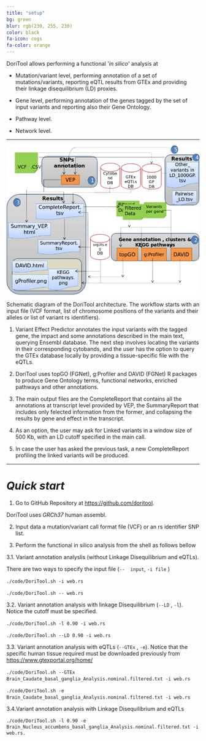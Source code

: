 ```yaml
---
title: "setup"
bg: green
blur: rgb(230, 255, 230)
color: black
fa-icon: cogs
fa-color: orange
---
```


DoriTool allows performing a functional '_in silico_' analysis at

- Mutation/variant level, performing annotation of a set of mutations/variants, reporting eQTL results from GTEx and providing their linkage disequilibrium (LD) proxies.

- Gene level, performing annotation of the genes tagged by the set of input variants and reporting also their Gene Ontology.

- Pathway level.

- Network level.

--------------------

![Doritool Logo](../img/workflow.png)


Schematic diagram of the DoriTool architecture. The workflow starts with an input file (VCF format, list of chromosome positions of the variants and their alleles or list of variant rs identifiers).

1) Variant Effect Predictor annotates the input variants with the tagged gene, the impact and some annotations described in the main text, querying Ensembl database. The next step involves locating the variants in their corresponding cytobands, and the user has the option to query the GTEx database locally by providing a tissue-specific file with the eQTLs.

2) DoriTool uses topGO (FGNet), g:Profiler and DAVID (FGNet) R packages to produce Gene Ontology terms, functional networks, enriched pathways and other annotations.

3) The main output files are the CompleteReport that contains all the annotations at transcript level provided by VEP, the SummaryReport that includes only felected information from the former, and collapsing the results by gene and effect in the transcript.

4) As an option, the user may ask for Linked variants in a window size of 500 Kb, with an LD cutoff specified in the main call.

5) In case the user has asked the previous task, a new CompleteReport profiling the linked variants will be produced.

--------------------

# <i class="fa fa-play"> Quick start</i>

1) Go to GitHub Repository at <https://github.com/doritool>.

 DoriTool uses _GRCh37_ human assembl.

2) Input data a mutation/variant call format file (VCF) or an rs identifier SNP list.

3) Perform the functional in silico analysis from the shell as follows bellow

3.1.  Variant annotation analyslis (without Linkage Disequilibrium and eQTLs).

There are two ways to specify the input file (`--  input`,  `-i file` )

`./code/DoriTool.sh -i web.rs`

`./code/DoriTool.sh -- web.rs`

3.2. Variant annotation analysis with linkage Disequilibrium (`--LD` , `-l`). Notice the cutoff must be specified.

`./code/DoriTool.sh -l 0.90 -i web.rs`

`./code/DoriTool.sh --LD 0.90 -i web.rs`

3.3. Variant annotation analysis with eQTLs (`--GTEx` , `-e`). Notice that the specific human tissue required must be downloaded previously from
<https://www.gtexportal.org/home/>

`./code/DoriTool.sh --GTEx Brain_Caudate_basal_ganglia_Analysis.nominal.filtered.txt -i web.rs`

`./code/DoriTool.sh -e Brain_Caudate_basal_ganglia_Analysis.nominal.filtered.txt -i web.rs`

3.4.Variant annotation analysis with Linkage Disequilibrium and eQTLs

    ./code/DoriTool.sh -l 0.90 -e Brain_Nucleus_accumbens_basal_ganglia_Analysis.nominal.filtered.txt -i web.rs.
